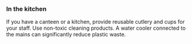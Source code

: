###  In the kitchen

If you have a canteen or a kitchen, provide reusable cutlery and cups for your
staff. Use non-toxic cleaning products. A water cooler connected to the mains
can significantly reduce plastic waste.
